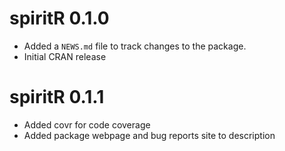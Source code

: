 # spiritR 0.1.0

* Added a `NEWS.md` file to track changes to the package.
* Initial CRAN release

# spiritR 0.1.1

* Added covr for code coverage
* Added package webpage and bug reports site to description